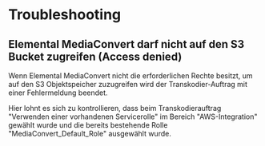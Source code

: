 # Troubleshooting

## Elemental MediaConvert darf nicht auf den S3 Bucket zugreifen (Access denied)

Wenn Elemental MediaConvert nicht die erforderlichen Rechte besitzt, um auf den S3 Objektspeicher zuzugreifen wird der Transkodier-Auftrag mit einer Fehlermeldung beendet.

Hier lohnt es sich zu kontrollieren, dass beim Transkodierauftrag "Verwenden einer vorhandenen Servicerolle" im Bereich "AWS-Integration" gewählt wurde und die bereits bestehende Rolle "MediaConvert_Default_Role" ausgewählt wurde.